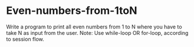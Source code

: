 # Even-numbers-from-1toN
Write a program to print all even numbers from 1 to N where you have to take N as input from the user. Note: Use while-loop OR for-loop, according to session flow.
